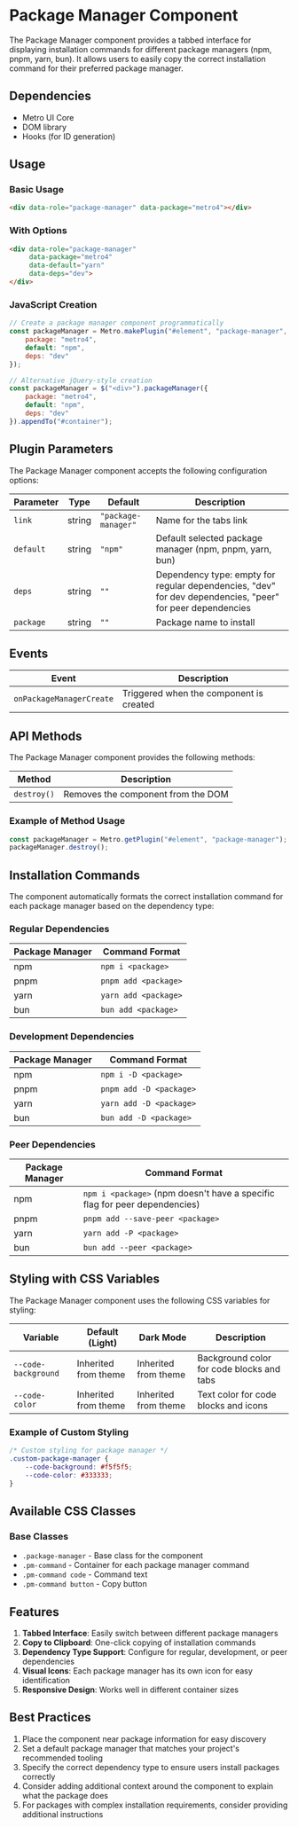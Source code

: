 # Package Manager Component

The Package Manager component provides a tabbed interface for displaying installation commands for different package managers (npm, pnpm, yarn, bun). It allows users to easily copy the correct installation command for their preferred package manager.

## Dependencies

- Metro UI Core
- DOM library
- Hooks (for ID generation)

## Usage

### Basic Usage

```html
<div data-role="package-manager" data-package="metro4"></div>
```

### With Options

```html
<div data-role="package-manager" 
     data-package="metro4" 
     data-default="yarn" 
     data-deps="dev">
</div>
```

### JavaScript Creation

```javascript
// Create a package manager component programmatically
const packageManager = Metro.makePlugin("#element", "package-manager", {
    package: "metro4",
    default: "npm",
    deps: "dev"
});

// Alternative jQuery-style creation
const packageManager = $("<div>").packageManager({
    package: "metro4",
    default: "npm",
    deps: "dev"
}).appendTo("#container");
```

## Plugin Parameters

The Package Manager component accepts the following configuration options:

| Parameter | Type | Default | Description |
| --------- | ---- | ------- | ----------- |
| `link` | string | `"package-manager"` | Name for the tabs link |
| `default` | string | `"npm"` | Default selected package manager (npm, pnpm, yarn, bun) |
| `deps` | string | `""` | Dependency type: empty for regular dependencies, "dev" for dev dependencies, "peer" for peer dependencies |
| `package` | string | `""` | Package name to install |

## Events

| Event | Description |
| ----- | ----------- |
| `onPackageManagerCreate` | Triggered when the component is created |

## API Methods

The Package Manager component provides the following methods:

| Method | Description |
| ------ | ----------- |
| `destroy()` | Removes the component from the DOM |

### Example of Method Usage

```javascript
const packageManager = Metro.getPlugin("#element", "package-manager");
packageManager.destroy();
```

## Installation Commands

The component automatically formats the correct installation command for each package manager based on the dependency type:

### Regular Dependencies

| Package Manager | Command Format |
| --------------- | -------------- |
| npm | `npm i <package>` |
| pnpm | `pnpm add <package>` |
| yarn | `yarn add <package>` |
| bun | `bun add <package>` |

### Development Dependencies

| Package Manager | Command Format |
| --------------- | -------------- |
| npm | `npm i -D <package>` |
| pnpm | `pnpm add -D <package>` |
| yarn | `yarn add -D <package>` |
| bun | `bun add -D <package>` |

### Peer Dependencies

| Package Manager | Command Format |
| --------------- | -------------- |
| npm | `npm i <package>` (npm doesn't have a specific flag for peer dependencies) |
| pnpm | `pnpm add --save-peer <package>` |
| yarn | `yarn add -P <package>` |
| bun | `bun add --peer <package>` |

## Styling with CSS Variables

The Package Manager component uses the following CSS variables for styling:

| Variable | Default (Light) | Dark Mode | Description |
| -------- | --------------- | --------- | ----------- |
| `--code-background` | Inherited from theme | Inherited from theme | Background color for code blocks and tabs |
| `--code-color` | Inherited from theme | Inherited from theme | Text color for code blocks and icons |

### Example of Custom Styling

```css
/* Custom styling for package manager */
.custom-package-manager {
    --code-background: #f5f5f5;
    --code-color: #333333;
}
```

## Available CSS Classes

### Base Classes
- `.package-manager` - Base class for the component
- `.pm-command` - Container for each package manager command
- `.pm-command code` - Command text
- `.pm-command button` - Copy button

## Features

1. **Tabbed Interface**: Easily switch between different package managers
2. **Copy to Clipboard**: One-click copying of installation commands
3. **Dependency Type Support**: Configure for regular, development, or peer dependencies
4. **Visual Icons**: Each package manager has its own icon for easy identification
5. **Responsive Design**: Works well in different container sizes

## Best Practices

1. Place the component near package information for easy discovery
2. Set a default package manager that matches your project's recommended tooling
3. Specify the correct dependency type to ensure users install packages correctly
4. Consider adding additional context around the component to explain what the package does
5. For packages with complex installation requirements, consider providing additional instructions